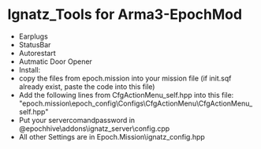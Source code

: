 # Ignatz_Tools for Arma3-EpochMod
- Earplugs<br/>
- StatusBar<br/>
- Autorestart<br/>
- Autmatic Door Opener<br/>
- Install:
 - copy the files from epoch.mission into your mission file (if init.sqf already exist, paste the code into this file)<br/>
 - Add the following lines from CfgActionMenu_self.hpp into this file: "epoch.mission\epoch_config\Configs\CfgActionMenu\CfgActionMenu_self.hpp"<br/>
 - Put your servercomandpassword in @epochhive\addons\ignatz_server\config.cpp<br/>
 - All other Settings are in Epoch.Mission\ignatz_config.hpp<br/>


